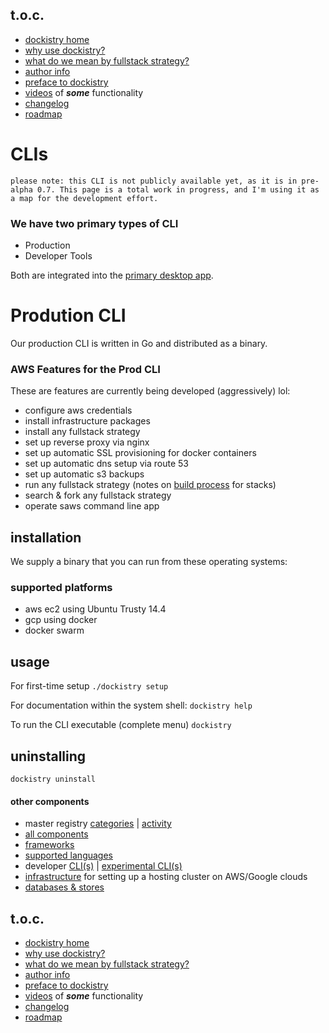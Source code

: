 ## t.o.c.
- [dockistry home](https://github.com/forktheweb/dockistry)
- [why use dockistry?](https://github.com/forktheweb/dockistry/blob/master/docs-why.use.this.md)
- [what do we mean by fullstack strategy?](https://github.com/forktheweb/dockistry#what-is-a-fullstack-strategy)
- [author info](https://labs.stackfork.com:2003/dockistry-contributors/cho)
- [preface to dockistry](https://github.com/forktheweb/dockistry/blob/master/docs-preface.md) 
- [videos](https://github.com/forktheweb/dockistry/blob/master/docs-videos.md) of ***some*** functionality
- [changelog](https://github.com/forktheweb/dockistry/blob/master/changelog.md)
- [roadmap](https://github.com/forktheweb/dockistry/blob/master/roadmap.md)


# CLIs
```please note: this CLI is not publicly available yet, as it is in pre-alpha 0.7. This page is a total work in progress, and I'm using it as a map for the development effort.```

### We have two primary types of CLI
- Production
- Developer Tools

Both are integrated into the [primary desktop app](https://github.com/forktheweb/dockistry/blob/master/roadmap.md).


# Prodution CLI
Our production CLI is written in Go and distributed as a binary.

### AWS Features for the Prod CLI
These are features are currently being developed (aggressively) lol:

 - configure aws credentials
 - install infrastructure packages
 - install any fullstack strategy
 - set up reverse proxy via nginx
 - set up automatic SSL provisioning for docker containers
 - set up automatic dns setup via route 53
 - set up automatic s3 backups
 - run any fullstack strategy (notes on [build process](https://github.com/forktheweb/dockistry/blob/master/docs-build-process.md) for stacks)
 - search & fork any fullstack strategy
 - operate saws command line app
 
## installation
We supply a binary that you can run from these operating systems:

### supported platforms
- aws ec2 using Ubuntu Trusty 14.4
- gcp using docker
- docker swarm

## usage
For first-time setup
``` ./dockistry setup ```
 
For documentation within the system shell:
``` dockistry help ```

To run the CLI executable (complete menu)
``` dockistry ```

## uninstalling
```dockistry uninstall```

#### other components
   * master registry [categories](https://labs.stackfork.com:2003/explore/groups) | [activity](https://labs.stackfork.com:2003/explore/projects/starred)
   * [all components](https://github.com/forktheweb/dockistry/blob/master/docs-componentry.md)
   * [frameworks](https://github.com/forktheweb/dockistry/blob/master/docs-frameworks.md) 
   * [supported languages](https://github.com/forktheweb/dockistry/blob/master/docs-languages.md)
   * developer [CLI(s)](https://github.com/forktheweb/dockistry/blob/master/dockistry-cli.md) | [experimental CLI(s)](https://github.com/forktheweb/dockistry/blob/master/docs-experimental-cli.md)
   * [infrastructure](https://github.com/forktheweb/dockistry/blob/master/docs-infrastructure-packages.md) for setting up a hosting cluster on AWS/Google clouds
   * [databases & stores](https://github.com/forktheweb/dockistry/blob/master/docs-database.md)

## t.o.c.
- [dockistry home](https://github.com/forktheweb/dockistry)
- [why use dockistry?](https://github.com/forktheweb/dockistry/blob/master/docs-why.use.this.md)
- [what do we mean by fullstack strategy?](https://github.com/forktheweb/dockistry#what-is-a-fullstack-strategy)
- [author info](https://labs.stackfork.com:2003/dockistry-contributors/cho)
- [preface to dockistry](https://github.com/forktheweb/dockistry/blob/master/docs-preface.md) 
- [videos](https://github.com/forktheweb/dockistry/blob/master/docs-videos.md) of ***some*** functionality
- [changelog](https://github.com/forktheweb/dockistry/blob/master/changelog.md)
- [roadmap](https://github.com/forktheweb/dockistry/blob/master/roadmap.md)
